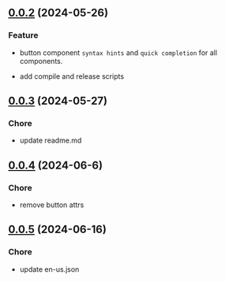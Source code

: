 ## [0.0.2](https://github.com/vuesax-alpha/vuesax-alpha-extension) (2024-05-26)

### Feature

- button component `syntax hints` and `quick completion` for all components.

- add compile and release scripts

## [0.0.3](https://github.com/vuesax-alpha/vuesax-alpha-extension) (2024-05-27)

### Chore

- update readme.md

## [0.0.4](https://github.com/vuesax-alpha/vuesax-alpha-extension) (2024-06-6)

### Chore

- remove button attrs

## [0.0.5](https://github.com/vuesax-alpha/vuesax-alpha-extension) (2024-06-16)

### Chore

- update en-us.json
